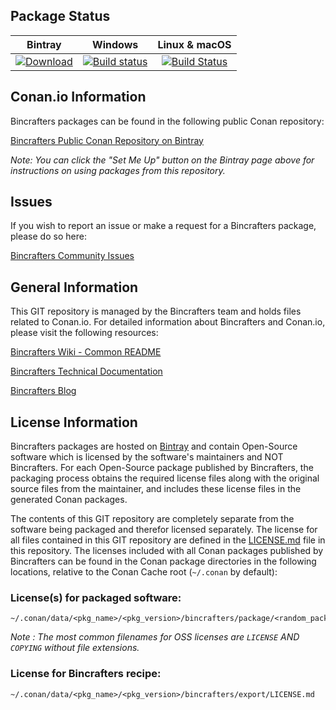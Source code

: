## Package Status

| Bintray | Windows | Linux & macOS | 
|:--------:|:---------:|:-----------------:|
|[![Download](https://api.bintray.com/packages/bincrafters/public-conan/boost_type_erasure%3Abincrafters/images/download.svg) ](https://bintray.com/bincrafters/public-conan/boost_type_erasure%3Abincrafters/_latestVersion)|[![Build status](https://ci.appveyor.com/api/projects/status/github/bincrafters/conan-boost_type_erasure?svg=true)](https://ci.appveyor.com/project/BinCrafters/conan-boost-type-erasure)|[![Build Status](https://travis-ci.org/bincrafters/conan-boost_type_erasure.svg)](https://travis-ci.org/bincrafters/conan-boost_type_erasure)|

## Conan.io Information

Bincrafters packages can be found in the following public Conan repository:

[Bincrafters Public Conan Repository on Bintray](https://bintray.com/bincrafters/public-conan)

*Note: You can click the "Set Me Up" button on the Bintray page above for instructions on using packages from this repository.*

## Issues

If you wish to report an issue or make a request for a Bincrafters package, please do so here:  

[Bincrafters Community Issues](https://github.com/bincrafters/community/issues)

## General Information

This GIT repository is managed by the Bincrafters team and holds files related to Conan.io.  For detailed information about Bincrafters and Conan.io, please visit the following resources: 

[Bincrafters Wiki - Common README](https://github.com/bincrafters/community/wiki/Common-README.md)

[Bincrafters Technical Documentation](http://bincrafters.readthedocs.io/en/latest/)

[Bincrafters Blog](https://bincrafters.github.io)

## License Information

Bincrafters packages are hosted on [Bintray](https://bintray.com) and contain Open-Source software which is licensed by the software's maintainers and NOT Bincrafters.  For each Open-Source package published by Bincrafters, the packaging process obtains the required license files along with the original source files from the maintainer, and includes these license files in the generated Conan packages.  

The contents of this GIT repository are completely separate from the software being packaged and therefor licensed separately.  The license for all files contained in this GIT repository are defined in the [LICENSE.md](LICENSE.md) file in this repository.  The licenses included with all Conan packages published by Bincrafters can be found in the Conan package directories in the following locations, relative to the Conan Cache root (`~/.conan` by default): 

### License(s) for packaged software: 

    ~/.conan/data/<pkg_name>/<pkg_version>/bincrafters/package/<random_package_id>/license/<LICENSE_FILES_HERE>

*Note :   The most common filenames for OSS licenses are `LICENSE` AND `COPYING` without file extensions.*
	
### License for Bincrafters recipe: 

    ~/.conan/data/<pkg_name>/<pkg_version>/bincrafters/export/LICENSE.md 

	
